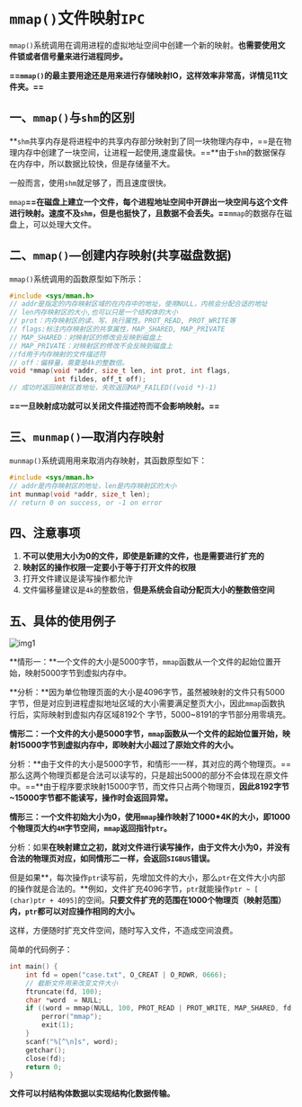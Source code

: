 # `mmap()`文件映射`IPC`

`mmap()`系统调用在调用进程的虚拟地址空间中创建一个新的映射。**也需要使用文件锁或者信号量来进行进程同步。**

**==`mmap()`的最主要用途还是用来进行存储映射IO，这样效率非常高，详情见11文件夹。==**



## 一、`mmap()`与`shm`的区别

**`shm`共享内存是将进程中的共享内存部分映射到了同一块物理内存中，==是在物理内存中创建了一块空间，让进程一起使用,速度最快。==**由于`shm`的数据保存在内存中，所以数据比较快，但是存储量不大。

一般而言，使用`shm`就足够了，而且速度很快。

`mmap`**==在磁盘上建立一个文件，每个进程地址空间中开辟出一块空间与这个文件进行映射。速度不及`shm`，但是也挺快了，且数据不会丢失。==**`mmap`的数据存在磁盘上，可以处理大文件。



## 二、`mmap()`—创建内存映射(共享磁盘数据)

`mmap()`系统调用的函数原型如下所示：

```c
#include <sys/mman.h>
// addr是指定的内存映射区域的在内存中的地址，使用NULL，内核会分配合适的地址
// len内存映射区的大小,也可以只是一个结构体的大小
// prot：内存映射区的读、写、执行属性。PROT_READ, PROT_WRITE等
// flags:标注内存映射区的共享属性，MAP_SHARED, MAP_PRIVATE
// MAP_SHARED：对映射区的修改会反映到磁盘上
// MAP_PRIVATE：对映射区的修改不会反映到磁盘上
//fd用于内存映射的文件描述符
// off：偏移量，需要是4k的整数倍。
void *mmap(void *addr, size_t len, int prot, int flags,
           int fildes, off_t off);
// 成功时返回映射区首地址，失败返回MAP_FAILED((void *)-1)
```

**==一旦映射成功就可以关闭文件描述符而不会影响映射。==**



## 三、`munmap()`—取消内存映射

`munmap()`系统调用用来取消内存映射，其函数原型如下：

```c
#include <sys/mman.h>
// addr是内存映射区的地址，len是内存映射区的大小
int munmap(void *addr, size_t len);
// return 0 on success, or -1 on error
```



## 四、注意事项

1. **不可以使用大小为0的文件，即使是新建的文件，也是需要进行扩充的**
3. **映射区的操作权限一定要小于等于打开文件的权限**
3. 打开文件建议是读写操作都允许
4. 文件偏移量建议是`4k`的整数倍，**但是系统会自动分配页大小的整数倍空间**



## 五、具体的使用例子

![img1](./mmap1.png)

**情形一：**一个文件的大小是5000字节，`mmap`函数从一个文件的起始位置开始，映射5000字节到虚拟内存中。

**分析：**因为单位物理页面的大小是4096字节，虽然被映射的文件只有5000字节，但是对应到进程虚拟地址区域的大小需要满足整页大小，因此`mmap`函数执行后，实际映射到虚拟内存区域8192个 字节，5000~8191的字节部分用零填充。



**情形二：一个文件的大小是5000字节，`mmap`函数从一个文件的起始位置开始，映射15000字节到虚拟内存中，即映射大小超过了原始文件的大小。**

分析：**由于文件的大小是5000字节，和情形一一样，其对应的两个物理页。==那么这两个物理页都是合法可以读写的，只是超出5000的部分不会体现在原文件中。==**由于程序要求映射15000字节，而文件只占两个物理页，**因此8192字节~15000字节都不能读写，操作时会返回异常。**



**情形三：一个文件初始大小为0，使用`mmap`操作映射了1000*4K的大小，即1000个物理页大约`4M`字节空间，`mmap`返回指针`ptr`。**

分析：如果**在映射建立之初，就对文件进行读写操作，由于文件大小为0，并没有合法的物理页对应，如同情形二一样，会返回`SIGBUS`错误。**

但是如果**，每次操作`ptr`读写前，先增加文件的大小，那么`ptr`在文件大小内部的操作就是合法的。**例如，文件扩充4096字节，`ptr`就能操作`ptr ~ [ (char)ptr + 4095]`的空间。**只要文件扩充的范围在1000个物理页（映射范围）内，`ptr`都可以对应操作相同的大小。**

这样，方便随时扩充文件空间，随时写入文件，不造成空间浪费。



简单的代码例子：

```c
int main() {
    int fd = open("case.txt", O_CREAT | O_RDWR, 0666);
    // 截断文件用来改变文件大小
    ftruncate(fd, 100);
    char *word  = NULL;
    if ((word = mmap(NULL, 100, PROT_READ | PROT_WRITE, MAP_SHARED, fd, 0)) == (void *) -1) {
        perror("mmap");
        exit(1);
    }
    scanf("%[^\n]s", word);
    getchar();
    close(fd);
    return 0;
}
```

**文件可以村结构体数据以实现结构化数据传输。**

